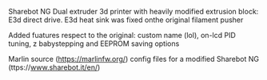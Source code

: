 Sharebot NG Dual extruder 3d printer with heavily modified extrusion block: E3d direct drive.
E3d heat sink was fixed onthe original filament pusher

Added fuatures respect to the original: custom name (lol), on-lcd PID tuning, z babystepping and EEPROM saving options

Marlin source (https://marlinfw.org/) config files for a modified Sharebot NG (ttps://www.sharebot.it/en/)




